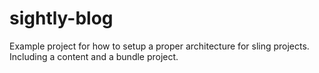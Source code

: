 # sightly-blog

Example project for how to setup a proper architecture for sling projects. Including a content and a bundle project.
